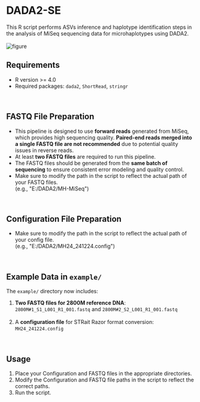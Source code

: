 # DADA2-SE
This R script performs ASVs inference and haplotype identification steps in the analysis of MiSeq sequencing data for microhaplotypes using DADA2.
<br> 
<br> 
![figure](https://github.com/user-attachments/assets/e8381d63-39fb-4836-82fc-f63a7eeb89e9)
<br>

## Requirements
- R version >= 4.0
- Required packages: `dada2`, `ShortRead`, `stringr`

<br>

## FASTQ File Preparation
- This pipeline is designed to use **forward reads** generated from MiSeq, which provides high sequencing quality.
  **Paired-end reads merged into a single FASTQ file are not recommended** due to potential quality issues in reverse reads.
- At least **two FASTQ files** are required to run this pipeline.
- The FASTQ files should be generated from the **same batch of sequencing** to ensure consistent error modeling and quality control.
- Make sure to modify the path in the script to reflect the actual path of your FASTQ files.
  <br> (e.g., "E:/DADA2/MH-MiSeq") 

<br>

## Configuration File Preparation
- Make sure to modify the path in the script to reflect the actual path of your config file.
  <br> (e.g., "E:/DADA2/MH24_241224.config")

<br>

## Example Data in `example/`
The `example/` directory now includes:
1. **Two FASTQ files for 2800M reference DNA**: `2800M#1_S1_L001_R1_001.fastq` and `2800M#2_S2_L001_R1_001.fastq`<br> <br>
2. A **configuration file** for STRait Razor format conversion: `MH24_241224.config`

<br>

## Usage
1. Place your Configuration and FASTQ files in the appropriate directories.
2. Modify the Configuration and FASTQ file paths in the script to reflect the correct paths.
3. Run the script.
